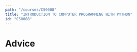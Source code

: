 ```yaml
---
path: "/courses/CS0008"
title: "INTRODUCTION TO COMPUTER PROGRAMMING WITH PYTHON"
id: "CS0008"
---
```


# Advice

